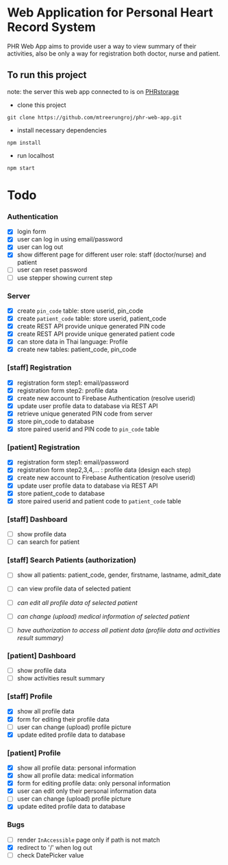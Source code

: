 # Web Application for Personal Heart Record System 
PHR Web App aims to provide user a way to view summary of their activities, also be only a way for registration both doctor, nurse and patient.

## To run this project
note: the server this web app connected to is on [PHRstorage](https://github.com/mtreerungroj/PHRstorage)
- clone this project
```
git clone https://github.com/mtreerungroj/phr-web-app.git
```
- install necessary dependencies
```
npm install
```
- run localhost
```
npm start
```

# Todo
### Authentication
- [x] login form
- [x] user can log in using email/password
- [x] user can log out
- [x] show different page for different user role: staff (doctor/nurse) and patient
- [ ] user can reset password
- [ ] use stepper showing current step

### Server
- [x] create `pin_code` table: store userid, pin_code
- [x] create `patient_code` table: store userid, patient_code
- [x] create REST API provide unique generated PIN code
- [x] create REST API provide unique generated patient code
- [x] can store data in Thai language: Profile
- [x] create new tables: patient_code, pin_code

### [staff] Registration
- [x] registration form step1: email/password
- [x] registration form step2: profile data
- [x] create new account to Firebase Authentication (resolve userid)
- [x] update user profile data to database via REST API
- [x] retrieve unique generated PIN code from server
- [x] store pin_code to database
- [x] store paired userid and PIN code to `pin_code` table

### [patient] Registration
- [x] registration form step1: email/password
- [x] registration form step2,3,4,... : profile data (design each step)
- [x] create new account to Firebase Authentication (resolve userid)
- [x] update user profile data to database via REST API
- [x] store patient_code to database
- [x] store paired userid and patient code to `patient_code` table

### [staff] Dashboard
- [ ] show profile data
- [ ] can search for patient

### [staff] Search Patients (authorization)
- [ ] show all patients: patient_code, gender, firstname, lastname, admit_date
- [ ] can view profile data of selected patient
- [ ] *can edit all profile data of selected patient*

- [ ] *can change (upload) medical information of selected patient*
- [ ] *have authorization to access all patient data (profile data and activities result summary)*

### [patient] Dashboard
- [ ] show profile data
- [ ] show activities result summary

### [staff] Profile
- [x] show all profile data
- [x] form for editing their profile data
- [ ] user can change (upload) profile picture
- [x] update edited profile data to database

### [patient] Profile
- [x] show all profile data: personal information
- [x] show all profile data: medical information
- [x] form for editing profile data: only personal information
- [x] user can edit only their personal information data
- [ ] user can change (upload) profile picture
- [x] update edited profile data to database

### Bugs
- [ ] render `InAccessible` page only if path is not match
- [x] redirect to '/' when log out
- [ ] check DatePicker value
